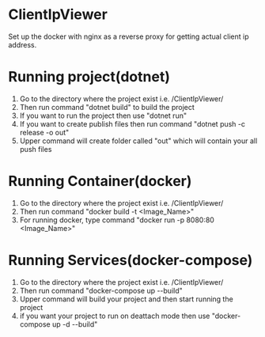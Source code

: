 # ClientIpViewer
Set up the docker with nginx as a reverse proxy for getting actual client ip address.

# Running project(dotnet)
1. Go to the directory where the project exist i.e. /ClientIpViewer/
2. Then run command "dotnet build" to build the project
3. If you want to run the project then use "dotnet run"
4. If you want to create publish files then run command "dotnet push -c release -o out"
5. Upper command will create folder called "out" which will contain your all push files

# Running Container(docker)
1. Go to the directory where the project exist i.e. /ClientIpViewer/
2. Then run command "docker build -t <Image_Name>"
3. For running docker, type command "docker run -p 8080:80 <Image_Name>"

# Running Services(docker-compose)
1. Go to the directory where the project exist i.e. /ClientIpViewer/
2. Then run command "docker-compose up --build"
3. Upper command will build your project and then start running the project
4. if you want your project to run on deattach mode then use "docker-compose up -d --build"


